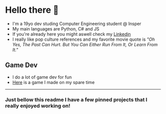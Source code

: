 # Hello there 👋

- I'm a 19yo dev studing Computer Engineering student @ Insper
- My main languages are Python, C# and JS
- If you're already here you might aswell check my [Linkedin](https://www.linkedin.com/in/fernando-alzueta-6b722bba/)
- I really like pop culture references and my favorite movie quote is *"Oh Yes, The Past Can Hurt. But You Can Either Run From It, Or Learn From It."*

## Game Dev
- I do a lot of game dev for fun 
- [Here](https://fernandoa.itch.io/sling) is a game I made on my spare time

------

### Just bellow this readme I have a few pinned projects that I really enjoyed working on!
